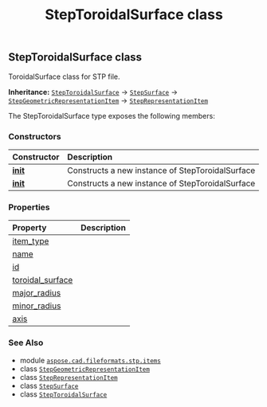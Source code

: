 ﻿---
title: StepToroidalSurface class
second_title: Aspose.CAD for Python via .NET API References
description: 
type: docs
weight: 760
url: /python-net/aspose.cad.fileformats.stp.items/steptoroidalsurface/
is_root: false
---

## StepToroidalSurface class

ToroidalSurface class for STP file.



**Inheritance:** [`StepToroidalSurface`](/cad/python-net/aspose.cad.fileformats.stp.items/steptoroidalsurface) → 
[`StepSurface`](/cad/python-net/aspose.cad.fileformats.stp.items/stepsurface) → 
[`StepGeometricRepresentationItem`](/cad/python-net/aspose.cad.fileformats.stp.items/stepgeometricrepresentationitem) → 
[`StepRepresentationItem`](/cad/python-net/aspose.cad.fileformats.stp.items/steprepresentationitem)



The StepToroidalSurface type exposes the following members:

### Constructors
| Constructor | Description |
| :- | :- |
| [__init__](/cad/python-net/aspose.cad.fileformats.stp.items/steptoroidalsurface/__init__/#) | Constructs a new instance of StepToroidalSurface |
| [__init__](/cad/python-net/aspose.cad.fileformats.stp.items/steptoroidalsurface/__init__/#str-aspose.cad.fileformats.stp.items.StepAxis2Placement3D-float-float) | Constructs a new instance of StepToroidalSurface |


### Properties
| Property | Description |
| :- | :- |
| [item_type](/cad/python-net/aspose.cad.fileformats.stp.items/steptoroidalsurface/item_type) |  |
| [name](/cad/python-net/aspose.cad.fileformats.stp.items/steptoroidalsurface/name) |  |
| [id](/cad/python-net/aspose.cad.fileformats.stp.items/steptoroidalsurface/id) |  |
| [toroidal_surface](/cad/python-net/aspose.cad.fileformats.stp.items/steptoroidalsurface/toroidal_surface) |  |
| [major_radius](/cad/python-net/aspose.cad.fileformats.stp.items/steptoroidalsurface/major_radius) |  |
| [minor_radius](/cad/python-net/aspose.cad.fileformats.stp.items/steptoroidalsurface/minor_radius) |  |
| [axis](/cad/python-net/aspose.cad.fileformats.stp.items/steptoroidalsurface/axis) |  |



### See Also
* module [`aspose.cad.fileformats.stp.items`](..)
* class [`StepGeometricRepresentationItem`](/cad/python-net/aspose.cad.fileformats.stp.items/stepgeometricrepresentationitem)
* class [`StepRepresentationItem`](/cad/python-net/aspose.cad.fileformats.stp.items/steprepresentationitem)
* class [`StepSurface`](/cad/python-net/aspose.cad.fileformats.stp.items/stepsurface)
* class [`StepToroidalSurface`](/cad/python-net/aspose.cad.fileformats.stp.items/steptoroidalsurface)
